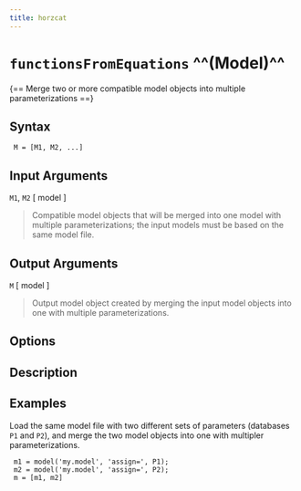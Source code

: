 ```yaml
---
title: horzcat
---
```


# `functionsFromEquations` ^^(Model)^^

{== Merge two or more compatible model objects into multiple parameterizations ==}

 ## Syntax 

     M = [M1, M2, ...]


 ## Input Arguments

 `M1`, `M2` [ model ]
> 
> Compatible model objects that will be merged
> into one model with multiple parameterizations; the input models must be
> based on the same model file.
>

 ## Output Arguments

 `M` [ model ]
>
> Output model object created by merging the input model
> objects into one with multiple parameterizations.
>

 ## Options 


 ## Description 



 ## Examples

 Load the same model file with two different sets of parameters (databases
 `P1` and `P2`), and merge the two model objects into one with multipler
 parameterizations.

     m1 = model('my.model', 'assign=', P1);
     m2 = model('my.model', 'assign=', P2);
     m = [m1, m2]



